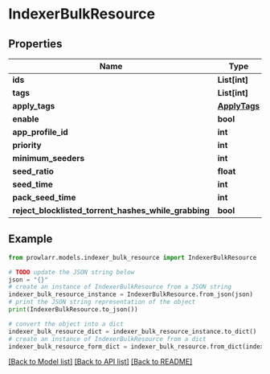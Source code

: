# IndexerBulkResource


## Properties

Name | Type | Description | Notes
------------ | ------------- | ------------- | -------------
**ids** | **List[int]** |  | [optional] 
**tags** | **List[int]** |  | [optional] 
**apply_tags** | [**ApplyTags**](ApplyTags.md) |  | [optional] 
**enable** | **bool** |  | [optional] 
**app_profile_id** | **int** |  | [optional] 
**priority** | **int** |  | [optional] 
**minimum_seeders** | **int** |  | [optional] 
**seed_ratio** | **float** |  | [optional] 
**seed_time** | **int** |  | [optional] 
**pack_seed_time** | **int** |  | [optional] 
**reject_blocklisted_torrent_hashes_while_grabbing** | **bool** |  | [optional] 

## Example

```python
from prowlarr.models.indexer_bulk_resource import IndexerBulkResource

# TODO update the JSON string below
json = "{}"
# create an instance of IndexerBulkResource from a JSON string
indexer_bulk_resource_instance = IndexerBulkResource.from_json(json)
# print the JSON string representation of the object
print(IndexerBulkResource.to_json())

# convert the object into a dict
indexer_bulk_resource_dict = indexer_bulk_resource_instance.to_dict()
# create an instance of IndexerBulkResource from a dict
indexer_bulk_resource_form_dict = indexer_bulk_resource.from_dict(indexer_bulk_resource_dict)
```
[[Back to Model list]](../README.md#documentation-for-models) [[Back to API list]](../README.md#documentation-for-api-endpoints) [[Back to README]](../README.md)



